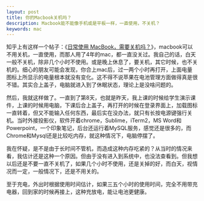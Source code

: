 ```yaml
---
layout: post
title: 你的Macbook关机吗？
description: Macbook能不能像手机或是平板一样，一直使用，不关机？
keywords: mac
---
```


知乎上有这样一个帖子：《[日常使用 MacBook，需要关机吗？](http://www.zhihu.com/question/20164666)》，macbook可以不用关机，一直使用，而那人用了4年的mac，都一直没关过。我自己的话，白天一般不关机，除非几个小时不使用。或是晚上休息了，要关机，其它时候，也不关机的。细心的朋友可能会发现，你合上mac后，过一两个小时再打开，上面电量图标上所显示的电量根本就没有变化。这不得不说苹果在电池管理方面做得真是很不错。其实合上盖子，电脑就进入到了休眠状态，理论上是没啥问题的。

然后，我就这样做了。一直到了第8天，也就是昨天，我上课的时候给学生演示课件，上课的时候用电脑，下课后合上盖子，再打开的时候在登录界面上，加载图标一直转着，但又不能输入任何东西，最后实在没办法，就只有长按电源键强行关机。当时外接投影仪，软件开着chrome，Sublime，iTerm2，MS Word和Powerpoint，一个印象笔记，后台还运行着MySQL服务，感觉还是很多的，而Chrome和Mysql还是比较吃内存，就这种情况下，电脑停摆了。

我在怀疑，是不是由于长时间不管机，而造成这种内存吃紧的？从当时的情况来看，我估计还是这种一个原因。但由于没有进入到系统中，也没法查看到。但我想以后还是不要一直不关机了，如果几个小时不使用，还是关掉的好，而白天，视情况而一定，一般情况下，还是不用关的。

至于充电，外出时根据使用时间估计，如果三五个小时的使用时间，完全不用带充电器，回到家的时候再接上，这种充放电，能让电池更健康。

